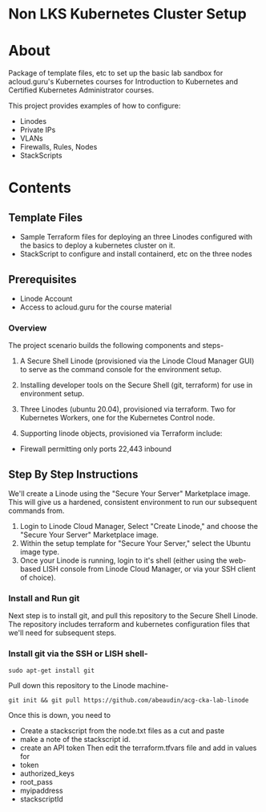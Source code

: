 # Non LKS Kubernetes Cluster Setup
# About
Package of template files, etc to set up the basic lab sandbox for acloud.guru's Kubernetes courses for Introduction to Kubernetes and Certified Kubernetes Administrator courses.

This project provides examples of how to configure:
- Linodes
- Private IPs
- VLANs
- Firewalls, Rules, Nodes
- StackScripts
# Contents
## Template Files
- Sample Terraform files for deploying an three Linodes configured with the basics to deploy a kubernetes cluster on it.
- StackScript to configure and install containerd, etc on the three nodes

## Prerequisites
- Linode Account
- Access to acloud.guru for the course material

### Overview
The project scenario builds the following components and steps-

1. A Secure Shell Linode (provisioned via the Linode Cloud Manager GUI) to serve as the command console for the environment setup.

2. Installing developer tools on the Secure Shell (git, terraform) for use in environment setup.

3. Three Linodes (ubuntu 20.04), provisioned via terraform. Two for Kubernetes Workers, one for the Kubernetes Control node. 

4. Supporting linode objects, provisioned via Terraform include:
- Firewall permitting only ports 22,443 inbound

## Step By Step Instructions

We'll create a Linode using the "Secure Your Server" Marketplace image. This will give us a hardened, consistent environment to run our subsequent commands from.

1. Login to Linode Cloud Manager, Select "Create Linode," and choose the "Secure Your Server" Marketplace image.
2. Within the setup template for "Secure Your Server," select the Ubuntu image type.
3. Once your Linode is running, login to it's shell (either using the web-based LISH console from Linode Cloud Manager, or via your SSH client of choice).

### Install and Run git
Next step is to install git, and pull this repository to the Secure Shell Linode. The repository includes terraform and kubernetes configuration files that we'll need for subsequent steps.

### Install git via the SSH or LISH shell-
```
sudo apt-get install git
```

Pull down this repository to the Linode machine-

```
git init && git pull https://github.com/abeaudin/acg-cka-lab-linode
```

Once this is down, you need to 
- Create a stackscript from the node.txt files as a cut and paste
- make a note of the stackscript id.
- create an API token 
Then edit the terraform.tfvars file and add in values for
- token
- authorized_keys
- root_pass
- myipaddress
- stackscriptId

